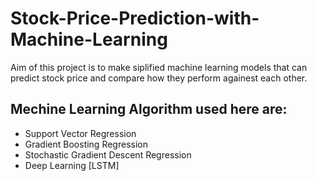# Stock-Price-Prediction-with-Machine-Learning
Aim of this project is to make siplified machine learning models that can predict stock price and compare how they perform againest each other.

## Mechine Learning Algorithm used here are:
- Support Vector Regression
- Gradient Boosting Regression
- Stochastic Gradient Descent Regression
- Deep Learning [LSTM]
